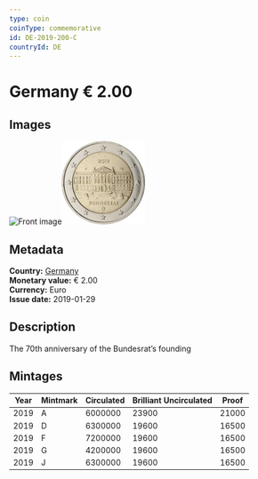 ```yaml
---
type: coin
coinType: commemorative
id: DE-2019-200-C
countryId: DE
---
```


# Germany € 2.00

## Images

<img src="../../Images/common-2007-200.webp" height="150" alt="Front image"><img src="Images/DE-2019-200.webp" height="150" alt="Back image">

## Metadata

**Country:** [Germany](../../Countries/Germany/index.md)\
**Monetary value:** € 2.00\
**Currency:** Euro\
**Issue date:** 2019-01-29

## Description

The 70th anniversary of the Bundesrat’s founding

## Mintages

| Year | Mintmark | Circulated | Brilliant Uncirculated | Proof |
| ---- | -------- | ---------- | ---------------------- | ----- |
| 2019 | A        | 6000000    | 23900                  | 21000 |
| 2019 | D        | 6300000    | 19600                  | 16500 |
| 2019 | F        | 7200000    | 19600                  | 16500 |
| 2019 | G        | 4200000    | 19600                  | 16500 |
| 2019 | J        | 6300000    | 19600                  | 16500 |
